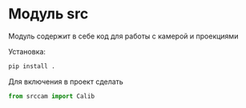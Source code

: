 # Модуль src

Модуль содержит в себе код для работы с камерой и проекциями

Установка:

```bash
pip install .
```

Для включения в проект сделать

```python
from srccam import Calib
```
